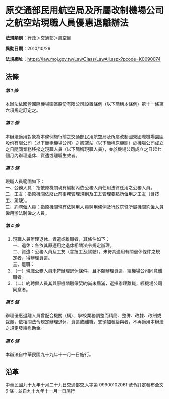 # 原交通部民用航空局及所屬改制機場公司之航空站現職人員優惠退離辦法



**法規類別**：行政＞交通部＞航空目

**異動日期**：2010/10/29  

**法規網址**：https://law.moj.gov.tw/LawClass/LawAll.aspx?pcode=K0090074



## 法條
##### 第 1 條
本辦法依國營國際機場園區股份有限公司設置條例（以下簡稱本條例）第十一條第六項規定訂定之。

##### 第 2 條
本辦法適用對象為本條例施行前之交通部民用航空局及所屬改制國營國際機場園區股份有限公司（以下簡稱機場公司）之航空站（以下簡稱原機關）於機場公司成立之日隨同業務移撥之現職人員（以下簡稱現職人員），並於機場公司成立之日起七個月內辦理退休、資遣或離職生效者。

##### 第 3 條
現職人員範圍如下：  
一、公務人員：指依原機關現有編制內依公務人員任用法律任用之公務人員。  
二、工友：指原機關依廢止前事務管理規則及工友管理要點所僱用之工友（含技工、駕駛）。  
三、約聘僱人員：指原機關現有依聘用人員聘用條例及行政院暨所屬機關約僱人員僱用辦法聘僱之人員。

##### 第 4 條
1. 現職人員辦理退休、資遣或離職者，其條件如下：  
一、退休：各依其原適用之退休相關法令規定辦理。  
二、資遣：公務人員及工友（含技工及駕駛），未符其適用有關退休條件之規定者，得辦理資遣。  
三、離職：
1. （一）現職公務人員未符辦理退休條件，且不願辦理資遣，經機場公司同意離職者。
1. （二）約聘僱人員其與原機關聘僱契約尚未屆滿，選擇辦理離職，經機場公司同意者。

##### 第 5 條
辦理優惠退離人員曾配合機關（構）、學校業務調整而精簡、整併、改隸、改制或裁撤，依相關法令規定辦理退休、資遣或離職，支領加發給與者，不再適用本辦法之規定發給慰助金。

##### 第 6 條
本辦法自中華民國九十九年十一月一日施行。

## 沿革
中華民國九十九年十月二十九日交通部交人字第 09900102061  號令訂定發布全文 6  條；並自九十九年十一月一日施行

